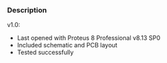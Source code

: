### Description

v1.0:
- Last opened with Proteus 8 Professional v8.13 SP0
- Included schematic and PCB layout
- Tested successfully
